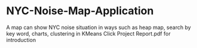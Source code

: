# NYC-Noise-Map-Application
A map can show NYC noise situation in ways such as heap map, search by key word, charts, clustering in KMeans
Click Project Report.pdf for introduction
